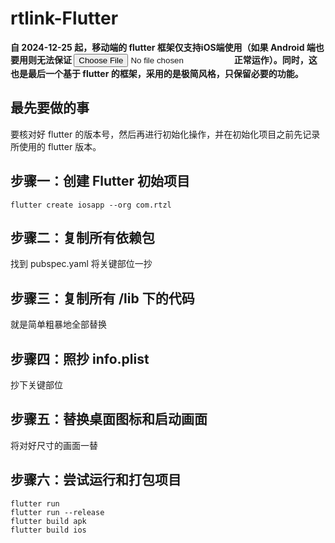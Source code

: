 # rtlink-Flutter
**自 2024-12-25 起，移动端的 flutter 框架仅支持iOS端使用（如果 Android 端也要用则无法保证 <input type="file" /> 正常运作）。同时，这也是最后一个基于 flutter 的框架，采用的是极简风格，只保留必要的功能。**

## 最先要做的事

要核对好 flutter 的版本号，然后再进行初始化操作，并在初始化项目之前先记录所使用的 flutter 版本。



## 步骤一：创建 Flutter 初始项目

```
flutter create iosapp --org com.rtzl
```



## 步骤二：复制所有依赖包

找到 pubspec.yaml 将关键部位一抄

## 步骤三：复制所有 /lib 下的代码

就是简单粗暴地全部替换

## 步骤四：照抄 info.plist

抄下关键部位

## 步骤五：替换桌面图标和启动画面

将对好尺寸的画面一替

## 步骤六：尝试运行和打包项目

```
flutter run
flutter run --release
flutter build apk
flutter build ios
```

